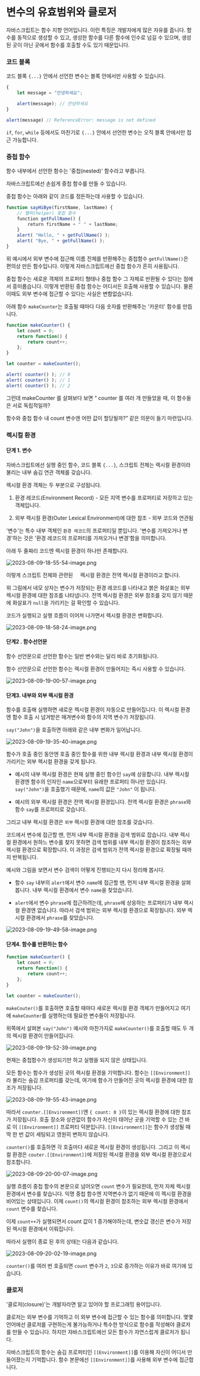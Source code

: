 # 변수의 유효범위와 클로저

자바스크립트는 함수 지향 언어입니다. 이런 특징은 개발자에게 많은 자유를 줍니다. 함수를 동적으로 생성할 수 있고, 생성한 함수를 다른 함수에 인수로 넘길 수 있으며, 생성된 곳이 아닌 곳에서 함수를 호출할 수도 있기 때문입니다.

### 

### 코드 블록

코드 블록 `{...}` 안에서 선언한 변수는 블록 안에서만 사용할 수 있습니다.

```js
{
    let message = "안녕하세요";

    alert(message); // 안녕하세요
}

alert(message) // ReferenceError: message is not defined
```

`if`, `for`, `while` 등에서도 마찬기로 `{...}` 안에서 선언한 변수는 오직 블록 안에서만 접근 가능합니다.

### 중첩 함수

함수 내부에서 선언한 함수는 '중첩(nested)' 함수라고 부릅니다.

자바스크립트에선 손쉽게 중첩 함수를 만들 수 있습니다.

중첩 함수는 아래와 같이 코드를 정돈하는데 사용할 수 있습니다.

```js
function sayHiBye(firstName, lastName) {
    // 헬퍼(helper) 중첩 함수
    function getFullName() {
        return firstName + " " + lastName;
    }
    alert( "Hello, " + getFullName() );
    alert( "Bye, " + getFullName() );
}
```

위 예시에서 외부 변수에 접근해 이름 전체를 반환해주는 중첩함수 `getFullName()`은 편의상 만든 함수입니다. 이렇게 자바스크립트에선 중첩 함수가 흔히 사용됩니다.

중첩 함수는 새로운 객체의 프로퍼티 형태나 중첩 함수 그 자체로 반환될 수 있다는 점에서 흥미롭습니다. 이렇게 반환된 중첩 함수는 어디서든 호출해 사용할 수 있습니다. 물론 이때도 외부 변수에 접근할 수 있다는 사실은 변함없습니다.

아래 함수 `makeCounter`는 호출될 때마다 다음 숫자를 반환해주는 '카운터' 함수를 만듭니다.

```js
function makeCounter() {
    let count = 0;
    return function() {
        return count++;
    };
}

let counter = makeCounter();

alert( counter() ); // 0
alert( counter() ); // 1
alert( counter() ); // 2
```

그런데 makeCounter 를 살펴보다 보면 “ counter 를 여러 개 만들었을 때, 이 함수들은 서로 독립적일까? 

함수와 중첩 함수 내 count 변수엔 어떤 값이 할당될까?” 같은 의문이 들기 마련입니다.

### 렉시컬 환경

#### 단계 1. 변수

자바스크립트에선 실행 중인 함수, 코드 블록 `{...}`, 스크립트 전체는 렉시컬 환경이라 불리는 내부 숨김 연관 객체를 갖습니다.

렉시컬 환경 객체는 두 부분으로 구성됩니다.

1. 환경 레코드(Environment Record) - 모든 지역 변수를 프로퍼티로 저장하고 있는 객체입니다.

2. 외부 렉시컬 환경(Outer Lexical Environment)에 대한 참조 - 외부 코드와 연관됨

'변수'는 특수 내부 객체인 `환경 레코드`의 프로퍼티일 뿐입니다. '변수를 가져오거나 변경'하는 것은 '환경 레코드의 프로퍼티를 가져오거나 변경'함을 의미합니다.

아래 두 줄짜리 코드엔 렉시컬 환경이 하나만 존재합니다.

<img src="assets/23d1757589d8a5b0e13e0802e8f6cacf837dbb97.png" title="" alt="2023-08-09-18-55-54-image.png" data-align="center">

이렇게 스크립트 전체와 관련된     렉시컬 환경은 전역 렉시컬 환경이라고 합니다.

위 그림에서 네모 상자는 변수가 저장되는 환경 레코드를 나타내고 붉은 화살표는 외부 렉시컬 환경에 대한 참조를 나타냅니다. 전역 렉시컬 환경은 외부 참조를 갖지 않기 때문에 화살표가 `null`을 가리키는 걸 확인할 수 있습니다.

코드가 실행되고 실행 흐름이 이어져 나가면서 렉시컬 환경은 변화합니다.

<img src="assets/50bc677a94d84b3ddb4f635ca85e7f0c79518cb9.png" title="" alt="2023-08-09-18-58-24-image.png" data-align="center">

#### 단계2 . 함수선언문

함수 선언문으로 선언한 함수는 일반 변수와는 달리 바로 초기화됩니다.

함수 선언문으로 선언한 함수는 렉시컬 환경이 만들어지는 즉시 사용할 수 있습니다. 

<img src="assets/d377641087e618de6fb003cd07619f195af4949f.png" title="" alt="2023-08-09-19-00-57-image.png" data-align="center">

#### 단계3. 내부와 외부 렉시컬 환경

함수를 호출해 실행하면 새로운 렉시컬 환경이 자동으로 만들어집니다. 이 렉시컬 환경엔 함수 호출 시 넘겨받은 매겨변수와 함수의 지역 변수가 저장됩니다.

`say("John")`을 호출하면 아래와 같은 내부 변화가 일어납니다.

<img src="assets/14e553f2ca9b913efda0340c95a14c6e57ae7f00.png" title="" alt="2023-08-09-19-35-40-image.png" data-align="center">

함수가 호출 중인 동안엔 호출 중인 함수를 위한 내부 렉시컬 환경과 내부 렉시컬 환경이 가리키는 외부 렉시컬 환경을 갖게 됩니다.

- 예시의 내부 렉시컬 환경은 현재 실행 중인 함수인 `say`에 상응합니다. 내부 렉시컬 환경엔 함수의 인자인 `name`으로부터 유래한 프로퍼티 하나만 있습니다. `say("John")`을 호출했기 때문에, `name`의 값은 `"John"` 이 됩니다.

- 예시의 외부 렉시컬 환경은 전역 렉시컬 환경입니다. 전역 렉시컬 환경은 `phrase`와 함수 `say`를 프로퍼티로 갖습니다.

그리고 내부 렉시컬 환경은 `외부` 렉시컬 환경에 대한 참조를 갖습니다.

코드에서 변수에 접근할 땐, 먼저 내부 렉시컬 환경을 검색 범위로 잡습니다. 내부 렉시컬 환경에서 원하느 변수를 찾지 못하면 검색 범위를 내부 렉시컬 환경이 참조하는 외부 렉시컬 환경으로 확장합니다. 이 과정은 검색 범위가 전역 렉시컬 환경으로 확장될 때까지 반복됩니다.

예시와 그림을 보면서 변수 검색이 어떻게 진행되는지 다시 정리해 봅시다.

- 함수 `say` 내부의 `alert`에서 변수 `name`에 접근할 땐, 먼저 내부 렉시컬 환경을 살펴봅니다. 내부 렉시컬 환경에서 변수 `name`을 찾았습니다.

- `alert`에서 변수 `phrase`에 접근하려는데, `phrase`에 상응하는 프로퍼티가 내부 렉시컬 환경엔 없습니다. 따라서 검색 범위는 외부 렉시컬 환경으로 확장됩니다. 외부 렉시컬 환경에서 `phrase`를 찾았습니다.

<img src="assets/84cb0877d43299aaa39060d10bb40e99f7805241.png" title="" alt="2023-08-09-19-49-58-image.png" data-align="center">

#### 단계4. 함수를 반환하는 함수

```js
function makeCounter() {
    let count = 0;
    return function() {
        return count++;
    };
}

let counter = makeCounter();
```

`makeCouter()`를 호출하면 호출할 때마다 새로운 렉시컬 환경 객체가 만들어지고 여기에 `makeCounter`를 실행하는데 필요한 변수들이 저장됩니다.

위쪽에서 살펴본 `say("John")` 예시와 마찬가지로 `makeCounter()`를 호출할 때도 두 개의 렉시컬 환경이 만들어집니다.

<img src="assets/cdc5912b57b7a7d7e206b8adcb0ad6048aa8da44.png" title="" alt="2023-08-09-19-52-39-image.png" data-align="center">

현재는 중첩함수가 생성되기만 하고 실행을 되지 않은 상태입니다.

모든 함수는 함수가 생성된 곳의 렉시컬 환경을 기억합니다. 함수는 `[[Environment]]`라 불리는 숨김 프로퍼티를 갖는데, 여기에 함수가 만들어진 곳의 렉시컬 환경에 대한 참조가 저장됩니다.

<img src="assets/e180c24b27fa04af74df9436ee5b3ed5aeedb33d.png" title="" alt="2023-08-09-19-55-43-image.png" data-align="center">

따라서 `counter.[[Environment]]`엔 `{ count: 0 }`이 있는 렉시컬 환경에 대한 참조가 저장됩니다. 호출 장소와 상관없이 함수가 자신이 태어난 곳을 기억할 수 있는 건 바로 이 `[[Environment]]` 프로퍼티 덕분입니다. `[[Environment]]`는 함수가 생성될 때 딱 한 번 값이 세팅되고 영원히 변하지 않습니다.

`counter()`를 호출하면 각 호출마다 새로운 렉시컬 환경이 생성됩니다. 그리고 이 렉시컬 환경은 `couter.[[Environment]]`에 저장된 렉시컬 환경을 외부 렉시컬 환경으로서 참조합니다.

<img src="assets/dda4856190d4eb37812257bf507296755a9ad7b0.png" title="" alt="2023-08-09-20-00-07-image.png" data-align="center">

실행 흐름이 중첩 함수의 본문으로 넘어오면 `count` 변수가 필요한데, 먼저 자체 렉시컬 환경에서 변수를 찾습니다. 익명 중첩 함수엔 지역변수가 없기 때문에 이 렉시컬 환경을 비어있는 상태입니다. 이제 `count()`의 렉시컬 환경이 참조하는 외부 렉시컬 환경에서 `count` 변수를 찾습니다.

이제 `count++`가 실행되면서 count 값이 1 증가해야하는데, 변숫값 갱신은 변수가 저장된 렉시컬 환경에서 이뤄집니다.

따라서 실행이 종료 된 후의 상태는 다음과 같습니다.

![2023-08-09-20-02-19-image.png](assets/263211b2a09e3c2f3a0e19b4f3990ea0065a5edc.png)

`counter()`를 여러 번 호출되면 `count` 변수가 `2`, `3`으로 증가하는 이유가 바로 여기에 있습니다.

### 클로저

'클로저(closure)'는 개발자라면 알고 있어야 할 프로그래밍 용어입니다.

클로저는 외부 변수를 기억하고 이 외부 변수에 접근할 수 있는 함수를 의미합니다. 몇몇 언어에선 클로저를 구현하는게 불가능하거나 특수한 방식으로 함수를 작성해야 클로저를 만들 수 있습니다. 하지만 자바스크립트에선 모든 함수가 자연스럽게 클로저가 됩니다.

자바스크립트의 함수는 숨김 프로퍼티인 `[[Environment]]`를 이용해 자신이 어디서 만들어졌는지 기억합니다. 함수 본문에선 `[[Environment]]`를 사용해 외부 변수에 접근합니다.
